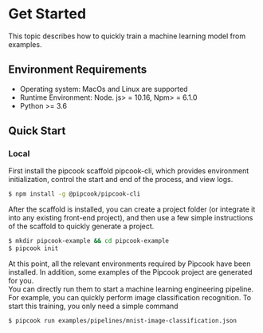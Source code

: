 # Get Started

This topic describes how to quickly train a machine learning model from examples.

## Environment Requirements

- Operating system: MacOs and Linux are supported
- Runtime Environment: Node. js> = 10.16, Npm> = 6.1.0
- Python >= 3.6

## Quick Start

### Local

First install the pipcook scaffold pipcook-cli, which provides environment initialization, control the start and end of the process, and view logs.

```sh
$ npm install -g @pipcook/pipcook-cli
```

After the scaffold is installed, you can create a project folder (or integrate it into any existing front-end project), and then use a few simple instructions of the scaffold to quickly generate a project.

```sh
$ mkdir pipcook-example && cd pipcook-example
$ pipcook init
```

At this point, all the relevant environments required by Pipcook have been installed. In addition, some examples  of the Pipcook project are generated for you.<br />You can directly run them to start a machine learning engineering pipeline. For example, you can quickly perform image classification recognition. To start this training, you only need a simple command

```sh
$ pipcook run examples/pipelines/mnist-image-classification.json
```